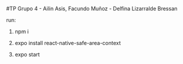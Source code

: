 #TP Grupo 4  - Ailin Asis, Facundo Muñoz - Delfina Lizarralde Bressan

run: 

1. npm i

2. expo install react-native-safe-area-context

3. expo start
